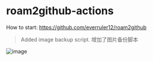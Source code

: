 # roam2github-actions

How to start: https://github.com/everruler12/roam2github

> Added image backup script. 增加了图片备份脚本

![image](https://user-images.githubusercontent.com/4997466/112108490-37857280-8beb-11eb-8743-9544594a69b2.png)
